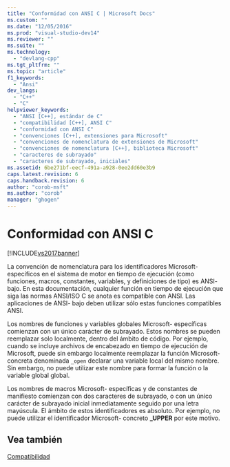 ```yaml
---
title: "Conformidad con ANSI C | Microsoft Docs"
ms.custom: ""
ms.date: "12/05/2016"
ms.prod: "visual-studio-dev14"
ms.reviewer: ""
ms.suite: ""
ms.technology: 
  - "devlang-cpp"
ms.tgt_pltfrm: ""
ms.topic: "article"
f1_keywords: 
  - "Ansi"
dev_langs: 
  - "C++"
  - "C"
helpviewer_keywords: 
  - "ANSI [C++], estándar de C"
  - "compatibilidad [C++], ANSI C"
  - "conformidad con ANSI C"
  - "convenciones [C++], extensiones para Microsoft"
  - "convenciones de nomenclatura de extensiones de Microsoft"
  - "convenciones de nomenclatura [C++], biblioteca Microsoft"
  - "caracteres de subrayado"
  - "caracteres de subrayado, iniciales"
ms.assetid: 6be271bf-eecf-491a-a928-0ee2dd60e3b9
caps.latest.revision: 6
caps.handback.revision: 6
author: "corob-msft"
ms.author: "corob"
manager: "ghogen"
---
```

# Conformidad con ANSI C
[!INCLUDE[vs2017banner](../assembler/inline/includes/vs2017banner.md)]

La convención de nomenclatura para los identificadores Microsoft\- específicos en el sistema de motor en tiempo de ejecución \(como funciones, macros, constantes, variables, y definiciones de tipo\) es ANSI\- bajo.  En esta documentación, cualquier función en tiempo de ejecución que siga las normas ANSI\/ISO C se anota es compatible con ANSI.  Las aplicaciones de ANSI\- bajo deben utilizar sólo estas funciones compatibles ANSI.  
  
 Los nombres de funciones y variables globales Microsoft\- específicas comienzan con un único carácter de subrayado.  Estos nombres se pueden reemplazar solo localmente, dentro del ámbito de código.  Por ejemplo, cuando se incluye archivos de encabezado en tiempo de ejecución de Microsoft, puede sin embargo localmente reemplazar la función Microsoft\- concreta denominada `_open` declarar una variable local del mismo nombre.  Sin embargo, no puede utilizar este nombre para formar la función o la variable global global.  
  
 Los nombres de macros Microsoft\- específicas y de constantes de manifiesto comienzan con dos caracteres de subrayado, o con un único carácter de subrayado inicial inmediatamente seguido por una letra mayúscula.  El ámbito de estos identificadores es absoluto.  Por ejemplo, no puede utilizar el identificador Microsoft\- concreto **\_UPPER** por este motivo.  
  
## Vea también  
 [Compatibilidad](../c-runtime-library/compatibility.md)